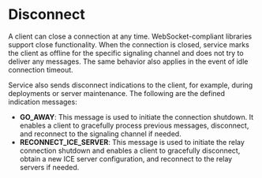 # Disconnect<a name="kvswebrtc-websocket-apis6"></a>

A client can close a connection at any time\. WebSocket\-compliant libraries support close functionality\. When the connection is closed, service marks the client as offline for the specific signaling channel and does not try to deliver any messages\. The same behavior also applies in the event of idle connection timeout\.

Service also sends disconnect indications to the client, for example, during deployments or server maintenance\. The following are the defined indication messages:
+ **GO\_AWAY**: This message is used to initiate the connection shutdown\. It enables a client to gracefully process previous messages, disconnect, and reconnect to the signaling channel if needed\. 
+ **RECONNECT\_ICE\_SERVER**: This message is used to initiate the relay connection shutdown and enables a client to gracefully disconnect, obtain a new ICE server configuration, and reconnect to the relay servers if needed\.